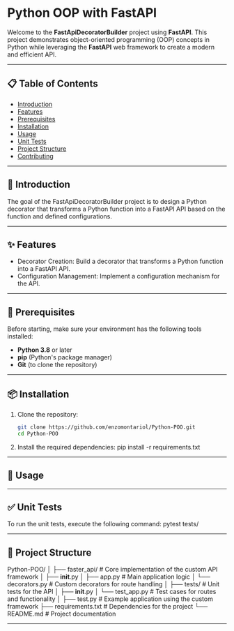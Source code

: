 # Python OOP with FastAPI

Welcome to the **FastApiDecoratorBuilder** project using **FastAPI**. This project demonstrates object-oriented programming (OOP) concepts in Python while leveraging the **FastAPI** web framework to create a modern and efficient API.

---

## 📋 Table of Contents

- [Introduction](#introduction)
- [Features](#features)
- [Prerequisites](#prerequisites)
- [Installation](#installation)
- [Usage](#usage)
- [Unit Tests](#unit-tests)
- [Project Structure](#project-structure)
- [Contributing](#contributing)
---

## 🌟 Introduction

The goal of the FastApiDecoratorBuilder project is to design a Python decorator that transforms a Python function into a FastAPI API based on the function and defined configurations.

---

## ✨ Features

- Decorator Creation: Build a decorator that transforms a Python function into a FastAPI API.
- Configuration Management: Implement a configuration mechanism for the API.

---

## 🔧 Prerequisites

Before starting, make sure your environment has the following tools installed:

- **Python 3.8** or later
- **pip** (Python's package manager)
- **Git** (to clone the repository)

---

## 📦 Installation

1. Clone the repository:
   ```bash
   git clone https://github.com/enzomontariol/Python-POO.git
   cd Python-POO

2. Install the required dependencies:
    pip install -r requirements.txt

---

## 🚀 Usage


---

## ✅ Unit Tests

To run the unit tests, execute the following command:
pytest tests/


---

## 📁 Project Structure

Python-POO/
│
├── faster_api/          # Core implementation of the custom API framework
│   ├── __init__.py
│   ├── app.py           # Main application logic
│   └── decorators.py    # Custom decorators for route handling
│
├── tests/               # Unit tests for the API
│   ├── __init__.py
│   └── test_app.py      # Test cases for routes and functionality
│
├── test.py              # Example application using the custom framework
├── requirements.txt     # Dependencies for the project
└── README.md            # Project documentation


---







